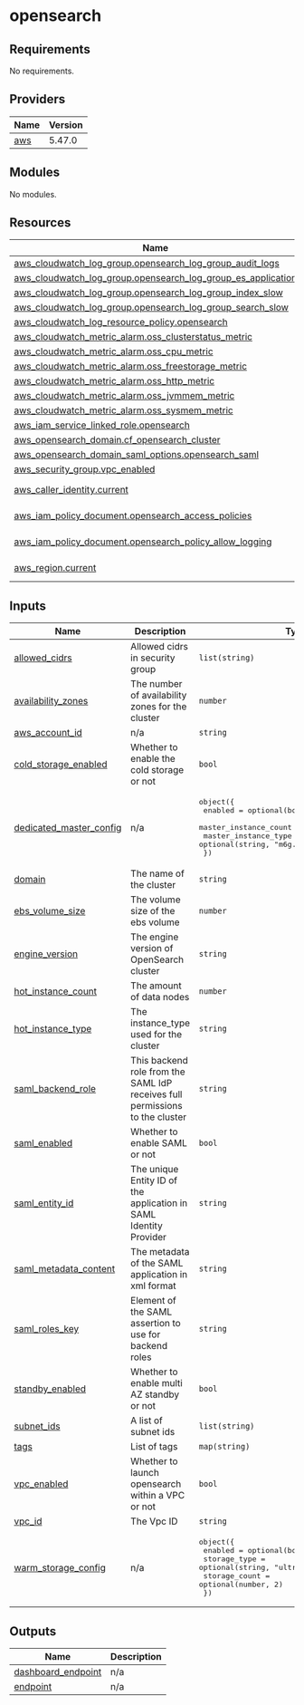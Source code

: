 # opensearch

<!-- BEGIN_TF_DOCS -->
## Requirements

No requirements.

## Providers

| Name | Version |
|------|---------|
| <a name="provider_aws"></a> [aws](#provider\_aws) | 5.47.0 |

## Modules

No modules.

## Resources

| Name | Type |
|------|------|
| [aws_cloudwatch_log_group.opensearch_log_group_audit_logs](https://registry.terraform.io/providers/hashicorp/aws/latest/docs/resources/cloudwatch_log_group) | resource |
| [aws_cloudwatch_log_group.opensearch_log_group_es_application](https://registry.terraform.io/providers/hashicorp/aws/latest/docs/resources/cloudwatch_log_group) | resource |
| [aws_cloudwatch_log_group.opensearch_log_group_index_slow](https://registry.terraform.io/providers/hashicorp/aws/latest/docs/resources/cloudwatch_log_group) | resource |
| [aws_cloudwatch_log_group.opensearch_log_group_search_slow](https://registry.terraform.io/providers/hashicorp/aws/latest/docs/resources/cloudwatch_log_group) | resource |
| [aws_cloudwatch_log_resource_policy.opensearch](https://registry.terraform.io/providers/hashicorp/aws/latest/docs/resources/cloudwatch_log_resource_policy) | resource |
| [aws_cloudwatch_metric_alarm.oss_clusterstatus_metric](https://registry.terraform.io/providers/hashicorp/aws/latest/docs/resources/cloudwatch_metric_alarm) | resource |
| [aws_cloudwatch_metric_alarm.oss_cpu_metric](https://registry.terraform.io/providers/hashicorp/aws/latest/docs/resources/cloudwatch_metric_alarm) | resource |
| [aws_cloudwatch_metric_alarm.oss_freestorage_metric](https://registry.terraform.io/providers/hashicorp/aws/latest/docs/resources/cloudwatch_metric_alarm) | resource |
| [aws_cloudwatch_metric_alarm.oss_http_metric](https://registry.terraform.io/providers/hashicorp/aws/latest/docs/resources/cloudwatch_metric_alarm) | resource |
| [aws_cloudwatch_metric_alarm.oss_jvmmem_metric](https://registry.terraform.io/providers/hashicorp/aws/latest/docs/resources/cloudwatch_metric_alarm) | resource |
| [aws_cloudwatch_metric_alarm.oss_sysmem_metric](https://registry.terraform.io/providers/hashicorp/aws/latest/docs/resources/cloudwatch_metric_alarm) | resource |
| [aws_iam_service_linked_role.opensearch](https://registry.terraform.io/providers/hashicorp/aws/latest/docs/resources/iam_service_linked_role) | resource |
| [aws_opensearch_domain.cf_opensearch_cluster](https://registry.terraform.io/providers/hashicorp/aws/latest/docs/resources/opensearch_domain) | resource |
| [aws_opensearch_domain_saml_options.opensearch_saml](https://registry.terraform.io/providers/hashicorp/aws/latest/docs/resources/opensearch_domain_saml_options) | resource |
| [aws_security_group.vpc_enabled](https://registry.terraform.io/providers/hashicorp/aws/latest/docs/resources/security_group) | resource |
| [aws_caller_identity.current](https://registry.terraform.io/providers/hashicorp/aws/latest/docs/data-sources/caller_identity) | data source |
| [aws_iam_policy_document.opensearch_access_policies](https://registry.terraform.io/providers/hashicorp/aws/latest/docs/data-sources/iam_policy_document) | data source |
| [aws_iam_policy_document.opensearch_policy_allow_logging](https://registry.terraform.io/providers/hashicorp/aws/latest/docs/data-sources/iam_policy_document) | data source |
| [aws_region.current](https://registry.terraform.io/providers/hashicorp/aws/latest/docs/data-sources/region) | data source |

## Inputs

| Name | Description | Type | Default | Required |
|------|-------------|------|---------|:--------:|
| <a name="input_allowed_cidrs"></a> [allowed\_cidrs](#input\_allowed\_cidrs) | Allowed cidrs in security group | `list(string)` | `null` | no |
| <a name="input_availability_zones"></a> [availability\_zones](#input\_availability\_zones) | The number of availability zones for the cluster | `number` | `1` | no |
| <a name="input_aws_account_id"></a> [aws\_account\_id](#input\_aws\_account\_id) | n/a | `string` | n/a | yes |
| <a name="input_cold_storage_enabled"></a> [cold\_storage\_enabled](#input\_cold\_storage\_enabled) | Whether to enable the cold storage or not | `bool` | `null` | no |
| <a name="input_dedicated_master_config"></a> [dedicated\_master\_config](#input\_dedicated\_master\_config) | n/a | <pre>object({<br>    enabled               = optional(bool, false)<br>    master_instance_count = optional(number, 3)<br>    master_instance_type  = optional(string, "m6g.large.search")<br>  })</pre> | `{}` | no |
| <a name="input_domain"></a> [domain](#input\_domain) | The name of the cluster | `string` | n/a | yes |
| <a name="input_ebs_volume_size"></a> [ebs\_volume\_size](#input\_ebs\_volume\_size) | The volume size of the ebs volume | `number` | n/a | yes |
| <a name="input_engine_version"></a> [engine\_version](#input\_engine\_version) | The engine version of OpenSearch cluster | `string` | `"OpenSearch_2.11"` | no |
| <a name="input_hot_instance_count"></a> [hot\_instance\_count](#input\_hot\_instance\_count) | The amount of data nodes | `number` | n/a | yes |
| <a name="input_hot_instance_type"></a> [hot\_instance\_type](#input\_hot\_instance\_type) | The instance\_type used for the cluster | `string` | n/a | yes |
| <a name="input_saml_backend_role"></a> [saml\_backend\_role](#input\_saml\_backend\_role) | This backend role from the SAML IdP receives full permissions to the cluster | `string` | `""` | no |
| <a name="input_saml_enabled"></a> [saml\_enabled](#input\_saml\_enabled) | Whether to enable SAML or not | `bool` | `false` | no |
| <a name="input_saml_entity_id"></a> [saml\_entity\_id](#input\_saml\_entity\_id) | The unique Entity ID of the application in SAML Identity Provider | `string` | `null` | no |
| <a name="input_saml_metadata_content"></a> [saml\_metadata\_content](#input\_saml\_metadata\_content) | The metadata of the SAML application in xml format | `string` | `""` | no |
| <a name="input_saml_roles_key"></a> [saml\_roles\_key](#input\_saml\_roles\_key) | Element of the SAML assertion to use for backend roles | `string` | `""` | no |
| <a name="input_standby_enabled"></a> [standby\_enabled](#input\_standby\_enabled) | Whether to enable multi AZ standby or not | `bool` | `false` | no |
| <a name="input_subnet_ids"></a> [subnet\_ids](#input\_subnet\_ids) | A list of subnet ids | `list(string)` | `null` | no |
| <a name="input_tags"></a> [tags](#input\_tags) | List of tags | `map(string)` | n/a | yes |
| <a name="input_vpc_enabled"></a> [vpc\_enabled](#input\_vpc\_enabled) | Whether to launch opensearch within a VPC or not | `bool` | `false` | no |
| <a name="input_vpc_id"></a> [vpc\_id](#input\_vpc\_id) | The Vpc ID | `string` | `""` | no |
| <a name="input_warm_storage_config"></a> [warm\_storage\_config](#input\_warm\_storage\_config) | n/a | <pre>object({<br>    enabled       = optional(bool, false)<br>    storage_type  = optional(string, "ultrawarm1.medium.search")<br>    storage_count = optional(number, 2)<br>  })</pre> | `{}` | no |

## Outputs

| Name | Description |
|------|-------------|
| <a name="output_dashboard_endpoint"></a> [dashboard\_endpoint](#output\_dashboard\_endpoint) | n/a |
| <a name="output_endpoint"></a> [endpoint](#output\_endpoint) | n/a |
<!-- END_TF_DOCS -->
